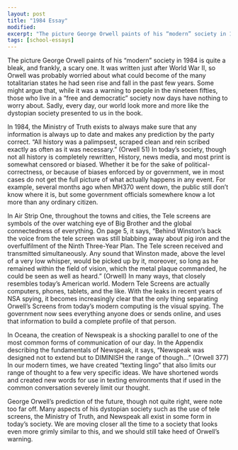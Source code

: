 ```yaml
---
layout: post
title: "1984 Essay"
modified:
excerpt: "The picture George Orwell paints of his “modern” society in 1984 is quite a bleak, and frankly, a scary one."
tags: [school-essays]
---
```


The picture George Orwell paints of his “modern” society in 1984 is quite a bleak, and frankly, a scary one. It was written just after World War II, so Orwell was probably worried about what could become of the many totalitarian states he had seen rise and fall in the past few years. Some might argue that, while it was a warning to people in the nineteen fifties, those who live in a “free and democratic” society now days have nothing to worry about. Sadly, every day, our world look more and more like the dystopian society presented to us in the book.

In 1984, the Ministry of Truth exists to always make sure that any information is always up to date and makes any prediction by the party correct. “All history was a palimpsest, scraped clean and rein scribed exactly as often as it was necessary.” (Orwell 51) In today’s society, though not all history is completely rewritten, History, news media, and most print is somewhat censored or biased. Whether it be for the sake of political-correctness, or because of biases enforced by or government, we in most cases do not get the full picture of what actually happens in any event. For example, several months ago when MH370 went down, the public still don’t know where it is, but some government officials somewhere know a lot more than any ordinary citizen.

In Air Strip One, throughout the towns and cities, the Tele screens are symbols of the over watching eye of Big Brother and the global connectedness of everything. On page 5, it says, “Behind Winston’s back the voice from the tele screen was still blabbing away about pig iron and the overfulfilment of the Ninth Three-Year Plan. The Tele screen received and transmitted simultaneously. Any sound that Winston made, above the level of a very low whisper, would be picked up by it, moreover, so long as he remained within the field of vision, which the metal plaque commanded, he could be seen as well as heard.” (Orwell)  In many ways, that closely resembles today’s American world. Modern Tele Screens are actually computers, phones, tablets, and the like. With the leaks in recent years of NSA spying, it becomes increasingly clear that the only thing separating Orwell’s Screens from today’s modern computing is the visual spying. The government now sees everything anyone does or sends online, and uses that information to build a complete profile of that person. 

In Oceana, the creation of Newspeak is a shocking parallel to one of the most common forms of communication of our day. In the Appendix describing the fundamentals of Newspeak, it says, “Newspeak was designed not to extend but to DIMINISH the range of though…” (Orwell 377) In our modern times, we have created “texting lingo” that also limits our range of thought to a few very specific ideas. We have shortened words and created new words for use in texting environments that if used in the common conversation severely limit our thought.

George Orwell’s prediction of the future, though not quite right, were note too far off. Many aspects of his dystopian society such as the use of tele screens, the Ministry of Truth, and Newspeak all exist in some form in today’s society. We are moving closer all the time to a society that looks even more grimly similar to this, and we should still take heed of Orwell’s warning.
